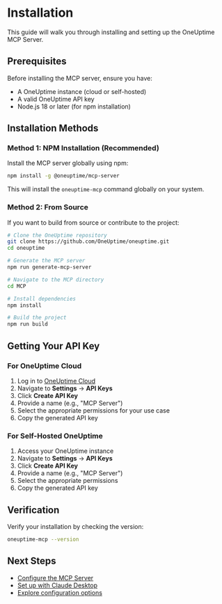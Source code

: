 # Installation

This guide will walk you through installing and setting up the OneUptime MCP Server.

## Prerequisites

Before installing the MCP server, ensure you have:

- A OneUptime instance (cloud or self-hosted)
- A valid OneUptime API key
- Node.js 18 or later (for npm installation)

## Installation Methods

### Method 1: NPM Installation (Recommended)

Install the MCP server globally using npm:

```bash
npm install -g @oneuptime/mcp-server
```

This will install the `oneuptime-mcp` command globally on your system.

### Method 2: From Source

If you want to build from source or contribute to the project:

```bash
# Clone the OneUptime repository
git clone https://github.com/OneUptime/oneuptime.git
cd oneuptime

# Generate the MCP server
npm run generate-mcp-server

# Navigate to the MCP directory
cd MCP

# Install dependencies
npm install

# Build the project
npm run build
```

## Getting Your API Key

### For OneUptime Cloud

1. Log in to [OneUptime Cloud](https://oneuptime.com)
2. Navigate to **Settings** → **API Keys**
3. Click **Create API Key**
4. Provide a name (e.g., "MCP Server")
5. Select the appropriate permissions for your use case
6. Copy the generated API key

### For Self-Hosted OneUptime

1. Access your OneUptime instance
2. Navigate to **Settings** → **API Keys**
3. Click **Create API Key**
4. Provide a name (e.g., "MCP Server")
5. Select the appropriate permissions
6. Copy the generated API key

## Verification

Verify your installation by checking the version:

```bash
oneuptime-mcp --version
```

## Next Steps

- [Configure the MCP Server](/docs/mcp/configuration)
- [Set up with Claude Desktop](/docs/mcp/quick-start)
- [Explore configuration options](/docs/mcp/configuration)
